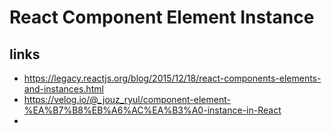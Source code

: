 # React Component Element Instance



## links

- <https://legacy.reactjs.org/blog/2015/12/18/react-components-elements-and-instances.html>
- <https://velog.io/@_jouz_ryul/component-element-%EA%B7%B8%EB%A6%AC%EA%B3%A0-instance-in-React>
- 